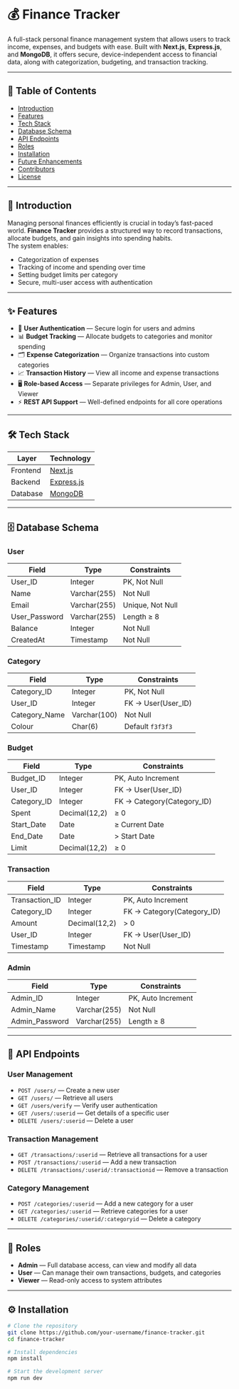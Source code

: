 # 💰 Finance Tracker

A full-stack personal finance management system that allows users to track income, expenses, and budgets with ease. Built with **Next.js**, **Express.js**, and **MongoDB**, it offers secure, device-independent access to financial data, along with categorization, budgeting, and transaction tracking.

---

## 📖 Table of Contents
- [Introduction](#introduction)
- [Features](#features)
- [Tech Stack](#tech-stack)
- [Database Schema](#database-schema)
- [API Endpoints](#api-endpoints)
- [Roles](#roles)
- [Installation](#installation)
- [Future Enhancements](#future-enhancements)
- [Contributors](#contributors)
- [License](#license)

---

## 📝 Introduction
Managing personal finances efficiently is crucial in today’s fast-paced world. **Finance Tracker** provides a structured way to record transactions, allocate budgets, and gain insights into spending habits.  
The system enables:
- Categorization of expenses
- Tracking of income and spending over time
- Setting budget limits per category
- Secure, multi-user access with authentication

---

## ✨ Features
- 🔐 **User Authentication** — Secure login for users and admins
- 📊 **Budget Tracking** — Allocate budgets to categories and monitor spending
- 🗂 **Expense Categorization** — Organize transactions into custom categories
- 📈 **Transaction History** — View all income and expense transactions
- 🖥 **Role-based Access** — Separate privileges for Admin, User, and Viewer
- ⚡ **REST API Support** — Well-defined endpoints for all core operations

---

## 🛠 Tech Stack
| Layer       | Technology |
|-------------|------------|
| Frontend    | [Next.js](https://nextjs.org/) |
| Backend     | [Express.js](https://expressjs.com/) |
| Database    | [MongoDB](https://www.mongodb.com/) |

---

## 🗄 Database Schema

### **User**
| Field | Type | Constraints |
|-------|------|-------------|
| User_ID | Integer | PK, Not Null |
| Name | Varchar(255) | Not Null |
| Email | Varchar(255) | Unique, Not Null |
| User_Password | Varchar(255) | Length ≥ 8 |
| Balance | Integer | Not Null |
| CreatedAt | Timestamp | Not Null |

### **Category**
| Field | Type | Constraints |
|-------|------|-------------|
| Category_ID | Integer | PK, Not Null |
| User_ID | Integer | FK → User(User_ID) |
| Category_Name | Varchar(100) | Not Null |
| Colour | Char(6) | Default `f3f3f3` |

### **Budget**
| Field | Type | Constraints |
|-------|------|-------------|
| Budget_ID | Integer | PK, Auto Increment |
| User_ID | Integer | FK → User(User_ID) |
| Category_ID | Integer | FK → Category(Category_ID) |
| Spent | Decimal(12,2) | ≥ 0 |
| Start_Date | Date | ≥ Current Date |
| End_Date | Date | > Start Date |
| Limit | Decimal(12,2) | ≥ 0 |

### **Transaction**
| Field | Type | Constraints |
|-------|------|-------------|
| Transaction_ID | Integer | PK, Auto Increment |
| Category_ID | Integer | FK → Category(Category_ID) |
| Amount | Decimal(12,2) | > 0 |
| User_ID | Integer | FK → User(User_ID) |
| Timestamp | Timestamp | Not Null |

### **Admin**
| Field | Type | Constraints |
|-------|------|-------------|
| Admin_ID | Integer | PK, Auto Increment |
| Admin_Name | Varchar(255) | Not Null |
| Admin_Password | Varchar(255) | Length ≥ 8 |

---

## 📡 API Endpoints

### **User Management**
- `POST /users/` — Create a new user  
- `GET /users/` — Retrieve all users  
- `GET /users/verify` — Verify user authentication  
- `GET /users/:userid` — Get details of a specific user  
- `DELETE /users/:userid` — Delete a user  

### **Transaction Management**
- `GET /transactions/:userid` — Retrieve all transactions for a user  
- `POST /transactions/:userid` — Add a new transaction  
- `DELETE /transactions/:userid/:transactionid` — Remove a transaction  

### **Category Management**
- `POST /categories/:userid` — Add a new category for a user  
- `GET /categories/:userid` — Retrieve categories for a user  
- `DELETE /categories/:userid/:categoryid` — Delete a category  

---

## 👥 Roles
- **Admin** — Full database access, can view and modify all data  
- **User** — Can manage their own transactions, budgets, and categories  
- **Viewer** — Read-only access to system attributes  

---

## ⚙ Installation
```bash
# Clone the repository
git clone https://github.com/your-username/finance-tracker.git
cd finance-tracker

# Install dependencies
npm install

# Start the development server
npm run dev
